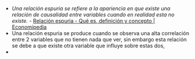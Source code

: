 - _Una relación espuria se refiere a la apariencia en que existe una relación de causalidad entre variables cuando en realidad esta no existe._ - [Relación espuria - Qué es, definición y concepto | Economipedia](https://economipedia.com/definiciones/relacion-espuria.html)
- Una relación espuria se produce cuando se observa una alta correlación entre 2 variables que no tienen nada que ver, sin embargo esta relación se debe a que existe otra variable que influye sobre estas dos,
-